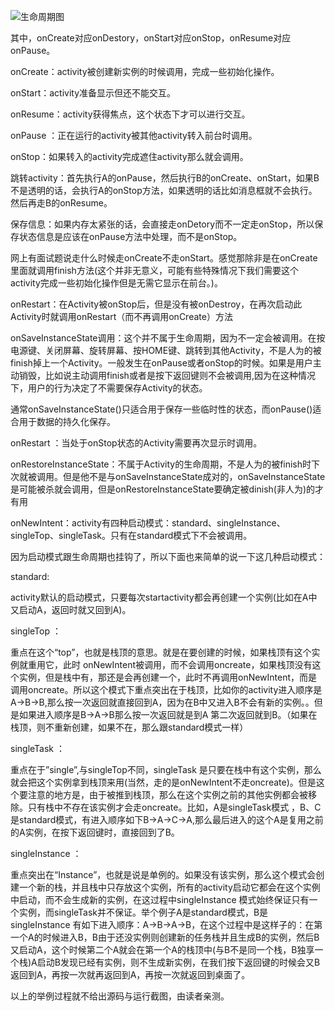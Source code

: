 ﻿---
tags: Android 
read: 1056   
---
​​![生命周期图](https://img-blog.csdn.net/20170707175214852?watermark/2/text/aHR0cDovL2Jsb2cuY3Nkbi5uZXQvbGNfbWlhbw==/font/5a6L5L2T/fontsize/400/fill/I0JBQkFCMA==/dissolve/70/gravity/Center)


其中，onCreate对应onDestory，onStart对应onStop，onResume对应onPause。





onCreate：activity被创建新实例的时候调用，完成一些初始化操作。



onStart：activity准备显示但还不能交互。



onResume：activity获得焦点，这个状态下才可以进行交互。



onPause ：正在运行的activity被其他activity转入前台时调用。



onStop：如果转入的activity完成遮住activity那么就会调用。



跳转activity：首先执行A的onPause，然后执行B的onCreate、onStart，如果B不是透明的话，会执行A的onStop方法，如果透明的话比如消息框就不会执行。然后再走B的onResume。



保存信息：如果内存太紧张的话，会直接走onDetory而不一定走onStop，所以保存状态信息是应该在onPause方法中处理，而不是onStop。



网上有面试题说走什么时候走onCreate不走onStart。感觉那除非是在onCreate里面就调用finish方法(这个并非无意义，可能有些特殊情况下我们需要这个activity完成一些初始化操作但是无需它显示在前台。)。



onRestart：在Activity被onStop后，但是没有被onDestroy，在再次启动此Activity时就调用onRestart（而不再调用onCreate）方法



onSaveInstanceState调用：这个并不属于生命周期，因为不一定会被调用。在按电源键、关闭屏幕、旋转屏幕、按HOME键、跳转到其他Activity，不是人为的被finish掉上一个Activity。一般发生在onPause或者onStop的时候。如果是用户主动销毁，比如说主动调用finish或者是按下返回键则不会被调用,因为在这种情况下，用户的行为决定了不需要保存Activity的状态。



通常onSaveInstanceState()只适合用于保存一些临时性的状态，而onPause()适合用于数据的持久化保存。



onRestart ：当处于onStop状态的Activity需要再次显示时调用。



onRestoreInstanceState：不属于Activity的生命周期，不是人为的被finish时下次就被调用。但是他不是与onSaveInstanceState成对的，onSaveInstanceState是可能被杀就会调用，但是onRestoreInstanceState要确定被dinish(非人为)的才有用



onNewIntent：activity有四种启动模式：standard、singleInstance、singleTop、singleTask。只有在standard模式下不会被调用。





因为启动模式跟生命周期也挂钩了，所以下面也来简单的说一下这几种启动模式：

standard:

activity默认的启动模式，只要每次startactivity都会再创建一个实例(比如在A中又启动A，返回时就又回到A)。

singleTop ：

重点在这个“top”，也就是栈顶的意思。就是在要创建的时候，如果栈顶有这个实例就重用它，此时 onNewIntent被调用，而不会调用oncreate，如果栈顶没有这个实例，但是栈中有，那还是会再创建一个，此时不再调用onNewIntent，而是调用oncreate。所以这个模式下重点突出在于栈顶，比如你的activity进入顺序是A->B->B,那么按一次返回就直接回到A，因为在B中又进入B不会有新的实例。。但是如果进入顺序是B->A->B那么按一次返回就是到A 第二次返回就到B。（如果在栈顶，则不重新创建，如果不在，那么跟standard模式一样）

singleTask  ：

重点在于”single”,与singleTop不同，singleTask  是只要在栈中有这个实例，那么就会把这个实例拿到栈顶来用(当然，走的是onNewIntent不走oncreate)。但是这个要注意的地方是，由于被推到栈顶，那么在这个实例之前的其他实例都会被移除。只有栈中不存在该实例才会走oncreate。比如，A是singleTask模式 ，B、C是standard模式，有进入顺序如下B->A->C->A,那么最后进入的这个A是复用之前的A实例，在按下返回键时，直接回到了B。

singleInstance  ：

重点突出在“Instance”，也就是说是单例的。如果没有该实例，那么这个模式会创建一个新的栈，并且栈中只存放这个实例，所有的activity启动它都会在这个实例中启动，而不会生成新的实例，在这过程中singleInstance  模式始终保证只有一个实例，而singleTask并不保证。举个例子A是standard模式，B是singleInstance  有如下进入顺序：A->B->A->B，在这个过程中是这样子的：在第一个A的时候进入B，B由于还没实例则创建新的任务栈并且生成B的实例，然后B又启动A，这个时候第二个A就会在第一个A的栈顶中(与B不是同一个栈，B独享一个栈)A启动B发现已经有实例，则不生成新实例，在我们按下返回键的时候会又B返回到A，再按一次就再返回到A，再按一次就返回到桌面了。



以上的举例过程就不给出源码与运行截图，由读者亲测。




